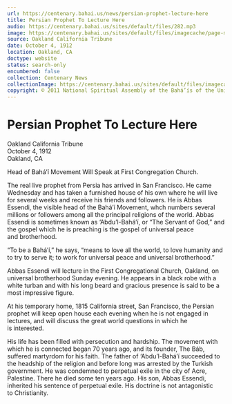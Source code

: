 ```yaml
---
url: https://centenary.bahai.us/news/persian-prophet-lecture-here
title: Persian Prophet To Lecture Here
audio: https://centenary.bahai.us/sites/default/files/282.mp3
image: https://centenary.bahai.us/sites/default/files/imagecache/page-main-image/images/press_clippings/10-04-1912%20Oakland%20CA%20Trib%20Persian%20Prophet.png
source: Oakland Сalifornia Tribune
date: October 4, 1912
location: Oakland, CA
doctype: website
status: search-only
encumbered: false
collection: Centenary News
collectionImage: https://centenary.bahai.us/sites/default/files/imagecache/theme-image/main_image/abdulbaha-overview-small_0.jpg
copyright: © 2011 National Spiritual Assembly of the Bahá’ís of the United States
---
```



# Persian Prophet To Lecture Here

Oakland Сalifornia Tribune  
October 4, 1912  
Oakland, CA  



Head of Bahá’í Movement Will Speak at First Congregation Church.

The real live prophet from Persia has arrived in San Francisco. He came Wednesday and has taken a furnished house of his own where he will live for several weeks and receive his friends and followers. He is Abbas Essendi, the visible head of the Bahá’í Movement, whch numbers several millions or followers among all the principal religions of the world. Abbas Essendi is sometimes known as ‘Abdu’l-Bahá’í, or “The Servant of God,” and the gospel which he is preaching is the gospel of universal peace and brotherhood.

“To be a Bahá’í,” he says, “means to love all the world, to love humanity and to try to serve it; to work for universal peace and universal brotherhood.”

Abbas Essendi will lecture in the First Congregational Church, Oakland, on universal brotherhood Sunday evening. He appears in a black robe with a white turban and with his long beard and gracious presence is said to be a most impressive figure.

At his temporary home, 1815 California street, San Francisco, the Persian prophet will keep open house each evening when he is not engaged in lectures, and will discuss the great world questions in which he is interested.

His life has been filled with persecution and hardship. The movement with which he is connected began 70 years ago, and its founder, The Báb, suffered martyrdom for his faith. The father of ‘Abdu’l-Bahá’í succeeded to the headship of the religion and before long was arrested by the Turkish government. He was condemned to perpetual exile in the city of Acre, Palestine. There he died some ten years ago. His son, Abbas Essendi, inherited his sentence of perpetual exile. His doctrine is not antagonistic to Christianity.